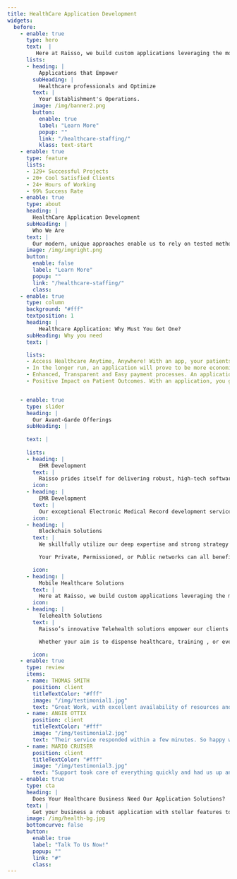 ```yaml
---
title: HealthCare Application Development
widgets: 
  before:
    - enable: true
      type: hero
      text:  |
         Here at Raisso, we build custom applications leveraging the most sophisticated technology to ultimately benefit our clients by benefiting their patients. Our seamless and optimized solutions allow an enhanced app experience to your users leading to increased user engagement and of course improved patient outcomes.  
      lists:
      - heading: |
          Applications that Empower 
        subHeading: | 
          Healthcare professionals and Optimize 
        text: |
          Your Establishment's Operations.
        image: /img/banner2.png
        button:
          enable: true
          label: "Learn More"
          popup: ""
          link: "/healthcare-staffing/"
          klass: text-start
    - enable: true 
      type: feature
      lists:
      - 129+ Successful Projects
      - 20+ Cool Satisfied Clients
      - 24+ Hours of Working
      - 99% Success Rate
    - enable: true
      type: about
      heading: |
        HealthCare Application Development
      subHeading: | 
        Who We Are
      text: |
        Our modern, unique approaches enable us to rely on tested methods to deliver the best HIPAA compliant applications. Raisso’s applications are effortlessly set apart from the rest with their primary prioritization of user experience and patient’s privacy. We empower you to dispense unmatchable patient care by streamlining your operational processes and increasing your overall efficiency with our **mobile app development services**. 
      image: /img/imgright.png
      button:
        enable: false
        label: "Learn More"
        popup: ""
        link: "/healthcare-staffing/"
        class:
    - enable: true
      type: column
      background: "#fff"
      textposition: 1
      heading: |
          Healthcare Application: Why Must You Get One?
      subHeading: Why you need
      text: |       

      lists:
      - Access Healthcare Anytime, Anywhere! With an app, your patients can get access to care no matter where they are, thus decreasing health risks caused due to unattended emergencies or lack of resources in remote areas.
      - In the longer run, an application will prove to be more economical for your business as it will enable you to eliminate extra costs for you as well as your patients. Since many tasks like booking appointments, getting results, etc. will be taken over by apps, your labor needs will reduce.
      - Enhanced, Transparent and Easy payment processes. An application will be able to store your patient’s payment information making recurring purchases like prescriptions a piece of cake for them and for you. Moreover this reduces your vulnerability to fraudulent activities and risks of counterfeit currencies.
      - Positive Impact on Patient Outcomes. With an application, you get access to a lot of your patient’s information which helps in attaining a more accurate outcome, a better treatment plan, and consequently improved patient outcomes. All of which will eventually convert into a better reputation, more credibility and profit for your organization.


    - enable: true
      type: slider
      heading: |
        Our Avant-Garde Offerings
      subHeading: | 
        
      text: |
       
      lists:
      - heading: |
          EHR Development
        text: |
          Raisso prides itself for delivering robust, high-tech softwares to facilitate patient-practitioner communication. Our EHR development services provide our clients exceptional management of eDocuments, tracking, communication and much more. Maintaining Electronic Health records like reports, appointment schedules, prescriptions, patient profiles, etc. has never been easier!
        icon: 
      - heading: |
          EMR Development
        text: |
          Our exceptional Electronic Medical Record development services are highly recommended and trusted by many reputed names. Raisso makes it a point to streamline your business model by facilitating inter-departmental data transfer, digitization of prescribing & follow up process, and ofcourse, saving apmle physical space by eliminating the need to store records offline.
        icon: 
      - heading: |
          Blockchain Solutions
        text: |
          We skillfully utilize our deep expertise and strong strategy acumen for Healthcare, Raisso is actively transforming business models as they exist with our blockchain application development.    

          Your Private, Permissioned, or Public networks can all benefit from our health information exchanges (HIE) made while in accordance with the most advanced and innovative approaches. 

        icon: 
      - heading: |
          Mobile Healthcare Solutions
        text: |
          Here at Raisso, we build custom applications leveraging the most sophisticated technology to ultimately benefit our clients by benefiting their patients. Our seamless and optimized solutions allow an enhanced app experience to your users leading to increased user engagement and of course improved patient outcomes.
        icon: 
      - heading: |
          Telehealth Solutions
        text: |
          Raisso’s innovative Telehealth solutions empower our clients to deliver their services all over the world via telecommunication.   

          Whether your aim is to dispense healthcare, training , or even serve as a medical education platform, we’ll make sure you reach your patients wherever they are. Let us help you provide virtual care!

        icon:
    - enable: true
      type: review
      items:
      - name: THOMAS SMITH
        position: client
        titleTextColor: "#fff"  
        image: "/img/testimonial1.jpg"
        text: "Great Work, with excellent availability of resources and flexibility to personalize any type of website." 
      - name: ANGIE OTTIX
        position: client
        titleTextColor: "#fff"  
        image: "/img/testimonial2.jpg"
        text: "Their service responded within a few minutes. So happy with this company and my customer loves it too! We will definitely use Raisoo again!" 
      - name: MARIO CRUISER
        position: client
        titleTextColor: "#fff"  
        image: "/img/testimonial3.jpg"
        text: "Support took care of everything quickly and had us up and running within a few hours. Thank you so much for providing brilliant services. Highly recommended!"  
    - enable: true
      type: cta
      heading: | 
        Does Your Healthcare Business Need Our Application Solutions?
      text: | 
        Get your business a robust application with stellar features to boost your patient outcomes!
      image: /img/health-bg.jpg
      bottomcurve: false
      button:
        enable: true
        label: "Talk To Us Now!"
        popup: ""
        link: "#"
        class:
---
```

